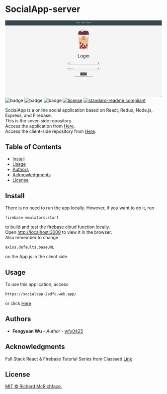 # SocialApp-server

![banner](banner.png)
![badge](https://img.shields.io/npm/v/react?color=react&label=react&logo=react&logoColor=react&style=flat-square)
![badge](https://img.shields.io/npm/v/redux?color=redux&label=redux&logo=redux&logoColor=redux&style=flat-square)
![badge](https://img.shields.io/npm/v/firebase?color=firebase&label=firebase&logo=firebase&logoColor=firebase&style=flat-square)
[![license](https://img.shields.io/github/license/wfy0425/socialapp-client?style=flat-square)](LICENSE)
[![standard-readme compliant](https://img.shields.io/badge/readme%20style-standard-brightgreen.svg?style=flat-square)](https://github.com/RichardLitt/standard-readme)

SocialApp is a online social application based on React, Redux, Node.js, Express, and Firebase.\
This is the sever-side repository.\
Access the application from [Here](https://socialapp-2adfc.web.app/).\
Access the client-side repository from [Here](https://github.com/wfy0425/socialapp-client).


## Table of Contents

- [Install](#install)
- [Usage](#usage)
- [Authors](#Authors)
- [Acknowledgments](#Acknowledgments)
- [License](#license)

## Install

There is no need to run the app locally. However, if you want to do it, run

```
firebase emulators:start
```


to build and test the firebase cloud function locally.\
Open [http://localhost:3000](http://localhost:3000) to view it in the browser.\
Also remember to change 
```
axios.defaults.baseURL
```
on the App.js in the client side.
## Usage

To use this application, access

```
https://socialapp-2adfc.web.app/
```

or click [Here](https://socialapp-2adfc.web.app/)

## Authors

- **Fengyuan Wu** - _Author_ - [wfy0425](https://github.com/wfy0425)

## Acknowledgments

Full Stack React & Firebase Tutorial Series from Classsed [Link](https://www.youtube.com/watch?v=RkBfu-W7tt0&list=PLMhAeHCz8S38ryyeMiBPPUnFAiWnoPvWP&index=1)

## License

[MIT © Richard McRichface.](../LICENSE)
